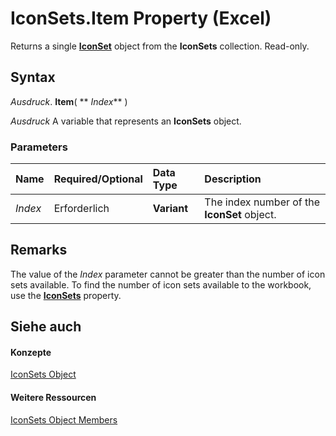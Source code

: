 
# IconSets.Item Property (Excel)

Returns a single  **[IconSet](d6b407cf-424e-529a-ee83-0b0b09598b53.md)** object from the **IconSets** collection. Read-only.


## Syntax

 _Ausdruck_. **Item**( ** _Index_** )

 _Ausdruck_ A variable that represents an **IconSets** object.


### Parameters



|**Name**|**Required/Optional**|**Data Type**|**Description**|
|:-----|:-----|:-----|:-----|
| _Index_|Erforderlich|**Variant**|The index number of the  **IconSet** object.|

## Remarks

The value of the  _Index_ parameter cannot be greater than the number of icon sets available. To find the number of icon sets available to the workbook, use the **[IconSets](c837d2a8-d21d-7432-a409-f49426368556.md)** property.


## Siehe auch


#### Konzepte


[IconSets Object](2197741e-8139-0098-d194-610fa28fa6c8.md)
#### Weitere Ressourcen


[IconSets Object Members](http://msdn.microsoft.com/library/c752bd83-a4a8-a5b3-497e-4d320e433d4a%28Office.15%29.aspx)